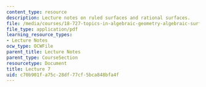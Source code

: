 ```yaml
---
content_type: resource
description: Lecture notes on ruled surfaces and rational surfaces.
file: /media/courses/18-727-topics-in-algebraic-geometry-algebraic-surfaces-spring-2008/c70b901fa75c28df77cf5bca848bfa4f_lect7.pdf
file_type: application/pdf
learning_resource_types:
- Lecture Notes
ocw_type: OCWFile
parent_title: Lecture Notes
parent_type: CourseSection
resourcetype: Document
title: Lecture 7
uid: c70b901f-a75c-28df-77cf-5bca848bfa4f
---
```

